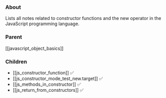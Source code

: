 ### About
Lists all notes related to constructor functions and the new operator in the JavaScript programming language.

### Parent
[[javascript_object_basics]]

### Children
- [[js_constructor_function]] ✅
- [[js_constructor_mode_test_new.target]] ✅
- [[js_methods_in_constructor]] ✅
- [[js_return_from_constructors]] ✅
